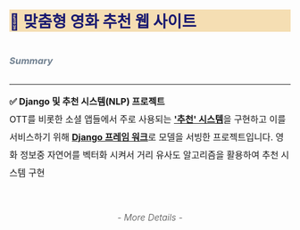 # <p style="color:midnightblue;background-color:wheat;"> 🍿 맞춤형 영화 추천 웹 사이트

### <p style="line-height:3; color:slategrey;"> ***Summary***</p> 

* * *
<span style="font-size:1rem; line-height:2;">**✅ Django 및 추천 시스템(NLP) 프로젝트**<br>OTT를 비롯한 소셜 앱들에서 주로 사용되는 <u>**'추천' 시스템**</u>을 구현하고 이를 서비스하기 위해 <u>**Django 프레임 워크**</u>로 모델을 서빙한 프로젝트입니다. 영화 정보중 자연어를 벡터화 시켜서 거리 유사도 알고리즘을 활용하여 추천 시스템 구현</span>

<br>

### <p align="center" style="font-size:1rem;font-weight:300; color:rgba(0,0,0,0.7);">*- More Details -*</p>
